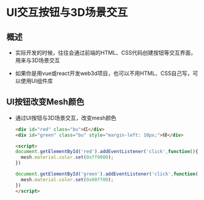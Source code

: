# UI交互按钮与3D场景交互

## 概述

+ 实际开发的时候，往往会通过前端的HTML、CSS代码创建按钮等交互界面，用来与3D场景交互

+ 如果你是用vue或react开发web3d项目，也可以不用HTML、CSS自己写，可以使用UI组件库

## UI按钮改变Mesh颜色

+ 通过UI按钮与3D场景交互，改变mesh颜色

  ```html
  <div id="red" class="bu">红</div>
  <div id="green" class="bu" style="margin-left: 10px;">绿</div>

  <script>
  document.getElementById('red').addEventListener('click',function(){
    mesh.material.color.set(0xff0000);
  })

  document.getElementById('green').addEventListener('click',function(){
    mesh.material.color.set(0x00ff00);
  })
  </script>
  ```
